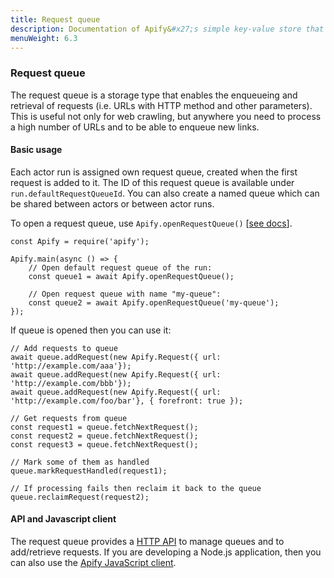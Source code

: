 ```yaml
---
title: Request queue
description: Documentation of Apify&#x27;s simple key-value store that enables storage of Actor inputs and results.
menuWeight: 6.3
---
```


### [](#queue)Request queue

The request queue is a storage type that enables the enqueueing and retrieval of requests (i.e. URLs with HTTP method and other parameters). This is useful not only for web crawling, but anywhere you need to process a high number of URLs and to be able to enqueue new links.

#### [](#queue-basic)Basic usage

Each actor run is assigned own request queue, created when the first request is added to it. The ID of this request queue is available under `run.defaultRequestQueueId`. You can also create a named queue which can be shared between actors or between actor runs.

To open a request queue, use `Apify.openRequestQueue()` [[see docs](https://sdk.apify.com/docs/api/apify#module_Apify.openRequestQueue)].

    const Apify = require('apify');

    Apify.main(async () => {
        // Open default request queue of the run:
        const queue1 = await Apify.openRequestQueue();

        // Open request queue with name "my-queue":
        const queue2 = await Apify.openRequestQueue('my-queue');
    });

If queue is opened then you can use it:

    // Add requests to queue
    await queue.addRequest(new Apify.Request({ url: 'http://example.com/aaa'});
    await queue.addRequest(new Apify.Request({ url: 'http://example.com/bbb'});
    await queue.addRequest(new Apify.Request({ url: 'http://example.com/foo/bar'}, { forefront: true });

    // Get requests from queue
    const request1 = queue.fetchNextRequest();
    const request2 = queue.fetchNextRequest();
    const request3 = queue.fetchNextRequest();

    // Mark some of them as handled
    queue.markRequestHandled(request1);

    // If processing fails then reclaim it back to the queue
    queue.reclaimRequest(request2);

#### [](#queue-api-client)API and Javascript client

The request queue provides a [HTTP API](https://apify.com/docs/api/v2#/reference/request-queues) to manage queues and to add/retrieve requests. If you are developing a Node.js application, then you can also use the [Apify JavaScript client](https://apify.com/docs/api/apify-client-js/latest#ApifyClient-requestQueues).
